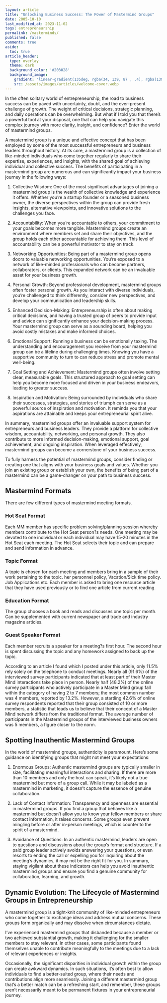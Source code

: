 ```yaml
---
layout: article
title: "Unlocking Business Success: The Power of Mastermind Groups"
date: 2005-10-10
last_modified_at: 2023-11-02
tags: entrepreneurship
permalink: /masterminds/
published: false
comments: true
aside:
  toc: true
article_header:
  type: overlay
  theme: dark
  background_color: '#203028'
  background_image:
    gradient: 'linear-gradient(135deg, rgba(34, 139, 87 , .4), rgba(139, 34, 139, .4))'
    src: /assets/images/articles/welcome-cover.webp
---
```

In the often solitary world of entrepreneurship, the road to business success can be paved with uncertainty, doubt, and the ever-present challenge of growth. The weight of critical decisions, strategic planning, and daily operations can be overwhelming. But what if I told you that there’s a powerful tool at your disposal, one that can help you navigate this complex journey with more clarity, insight, and confidence? Enter the world of mastermind groups.

A mastermind group is a unique and effective concept that has been employed by some of the most successful entrepreneurs and business leaders throughout history. At its core, a mastermind group is a collection of like-minded individuals who come together regularly to share their expertise, experiences, and insights, with the shared goal of achieving individual and collective success. The benefits of participating in a mastermind group are numerous and can significantly impact your business journey in the following ways:

1. Collective Wisdom:
One of the most significant advantages of joining a mastermind group is the wealth of collective knowledge and experience it offers. Whether you’re a startup founder or a seasoned business owner, the diverse perspectives within the group can provide fresh insights, alternative viewpoints, and innovative solutions to the challenges you face.

2. Accountability:
When you’re accountable to others, your commitment to your goals becomes more tangible. Mastermind groups create an environment where members set and share their objectives, and the group holds each other accountable for achieving them. This level of accountability can be a powerful motivator to stay on track.

3. Networking Opportunities:
Being part of a mastermind group opens doors to valuable networking opportunities. You’re exposed to a network of like-minded professionals who can become partners, collaborators, or clients. This expanded network can be an invaluable asset for your business growth.

4. Personal Growth:
Beyond professional development, mastermind groups often foster personal growth. As you interact with diverse individuals, you’re challenged to think differently, consider new perspectives, and develop your communication and leadership skills.

5. Enhanced Decision-Making:
Entrepreneurship is often about making critical decisions, and having a trusted group of peers to provide input and advice can significantly enhance your decision-making process. Your mastermind group can serve as a sounding board, helping you avoid costly mistakes and make informed choices.

6. Emotional Support:
Running a business can be emotionally taxing. The understanding and encouragement you receive from your mastermind group can be a lifeline during challenging times. Knowing you have a supportive community to turn to can reduce stress and promote mental well-being.

7. Goal Setting and Achievement:
Mastermind groups often involve setting clear, measurable goals. This structured approach to goal setting can help you become more focused and driven in your business endeavors, leading to greater success.

8. Inspiration and Motivation:
Being surrounded by individuals who share their successes, strategies, and stories of triumph can serve as a powerful source of inspiration and motivation. It reminds you that your aspirations are attainable and keeps your entrepreneurial spirit alive.

In summary, mastermind groups offer an invaluable support system for entrepreneurs and business leaders. They provide a platform for collective wisdom, accountability, networking, and personal growth. They also contribute to more informed decision-making, emotional support, goal achievement, and ongoing inspiration. When leveraged effectively, mastermind groups can become a cornerstone of your business success.

To fully harness the potential of mastermind groups, consider finding or creating one that aligns with your business goals and values. Whether you join an existing group or establish your own, the benefits of being part of a mastermind can be a game-changer on your path to business success.

## Mastermind Formats
There are few different types of mastermind meeting formats.

### Hot Seat Format
Each MM member has specific problem solving/planning session whereby members contribute to the Hot Seat person?s needs. One meeting may be devoted to one individual or each individual may have 15-20 minutes in the Hot Seat each meeting. The Hot Seat selects their topic and can prepare and send information in advance.

### Topic Format
A topic is chosen for each meeting and members bring in a sample of their work pertaining to the topic. her personnel policy, Vacation/Sick time policy. Job Applications etc. Each member is asked to bring one resource article that they have used previously or to find one article from current reading.
### Education Format
The group chooses a book and reads and discusses one topic per month. Can be supplemented with current newspaper and trade and industry magazine articles.

### Guest Speaker Format
Each member recruits a speaker for a meeting?s first hour. The second hour is spent discussing the topic and any homework assigned to back up the topic.

According to an article I found which I posted under this article, only 11.5% rely solely on the telephone to conduct meetings. Nearly all (91.6%) of the interviewed survey participants indicated that at least part of their Master Mind interactions take place in person.  Nearly half (48.2%) of the online survey participants who actively participate in a Master Mind group fall within the category of having 2 to 7 members; the most common number was 4 members, reported by 13.2%. However, a startling 42.6% of online survey respondents reported that their group consisted of 10 or more members, a statistic that leads us to believe that their concept of a Master Mind network differs from the traditional format.  The average number of participants in the Mastermind groups of the interviewed business owners was 5 members, a figure closer to the norm.

## Spotting Inauthentic Mastermind Groups
In the world of mastermind groups, authenticity is paramount. Here’s some guidance on identifying groups that might not meet your expectations:

1. Enormous Groups:
Authentic mastermind groups are typically smaller in size, facilitating meaningful interactions and sharing.
If there are more than 10 members and only the host can speak, it’s likely not a true mastermind but more of a group call.
While it may be labeled as a mastermind in marketing, it doesn’t capture the essence of genuine collaboration.

2. Lack of Contact Information:
Transparency and openness are essential in mastermind groups.
If you find a group that behaves like a mastermind but doesn’t allow you to know your fellow members or share contact information, it raises concerns.
Some groups even prevent mingling before or after in-person meetings, which is counter to the spirit of a mastermind.

3. Avoidance of Questions:
In an authentic mastermind, leaders are open to questions and discussions about the group’s format and structure.
If a paid group leader actively avoids answering your questions, or even resorts to ending the call or expelling you for inquiring about the meeting’s dynamics, it may not be the right fit for you.
In summary, staying vigilant about these indicators can help you avoid inauthentic mastermind groups and ensure you find a genuine community for collaboration, learning, and growth.

## Dynamic Evolution: The Lifecycle of Mastermind Groups in Entrepreneurship
A mastermind group is a tight-knit community of like-minded entrepreneurs who come together to exchange ideas and address mutual concerns. These groups form organically and may dissolve when circumstances dictate.

I’ve experienced mastermind groups that disbanded because a member or two achieved substantial growth, making it challenging for the smaller members to stay relevant. In other cases, some participants found themselves unable to contribute meaningfully to the meetings due to a lack of relevant experiences or insights.

Occasionally, the significant disparities in individual growth within the group can create awkward dynamics. In such situations, it’s often best to allow individuals to find a better-suited group, where their needs and contributions align more seamlessly. Joining a different mastermind group that’s a better match can be a refreshing start, and remember, these groups aren’t necessarily meant to be permanent fixtures in your entrepreneurial journey.
